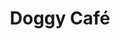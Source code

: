 ---
title: Doggy Café
description: Réseaux sociaux
resume:
  titre: Doggy Café
  court: Réseaux sociaux
identifiant:
slug:
ordre: 2
image: /img/doggy-cafe-reseaux-sociaux.jpg
i18n: fr
link:
  external: true
  url: 
---